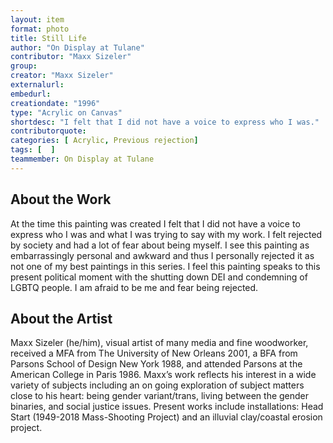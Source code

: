 ```yaml
---
layout: item
format: photo
title: Still Life
author: "On Display at Tulane"
contributor: "Maxx Sizeler"
group: 
creator: "Maxx Sizeler"
externalurl: 
embedurl: 
creationdate: "1996"
type: "Acrylic on Canvas"
shortdesc: "I felt that I did not have a voice to express who I was."
contributorquote: 
categories: [ Acrylic, Previous rejection]
tags: [  ]
teammember: On Display at Tulane
---
```


## About the Work

At the time this painting was created I felt that I did not have a voice to express who I was and what I was trying to say with my work. I felt rejected by society and had a lot of fear about being myself. I see this painting as embarrassingly personal and awkward and thus I personally rejected it as not one of my best paintings in this series. I feel this painting speaks to this present political moment with the shutting down DEI and condemning of LGBTQ people. I am afraid to be me and fear being rejected.

## About the Artist

Maxx Sizeler (he/him), visual artist of many media and fine woodworker, received a MFA from The University of New Orleans 2001, a BFA from Parsons School of Design New York 1988, and attended Parsons at the American College in Paris 1986. Maxx’s work reflects his interest in a wide variety of subjects including an on going exploration of subject matters close to his heart: being gender variant/trans, living between the gender binaries, and social justice issues. Present works include installations: Head Start (1949-2018 Mass-Shooting Project) and an illuvial clay/coastal erosion project.
